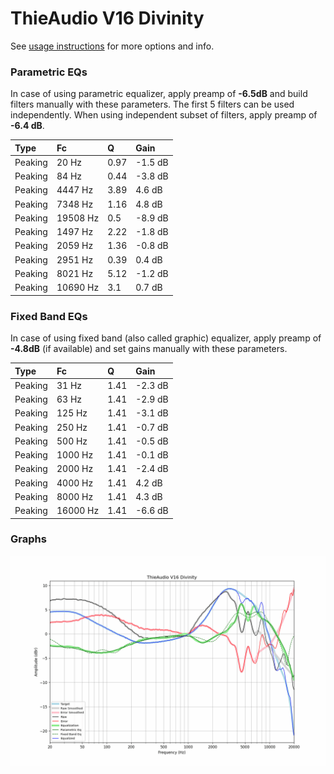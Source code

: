 # ThieAudio V16 Divinity
See [usage instructions](https://github.com/jaakkopasanen/AutoEq#usage) for more options and info.

### Parametric EQs
In case of using parametric equalizer, apply preamp of **-6.5dB** and build filters manually
with these parameters. The first 5 filters can be used independently.
When using independent subset of filters, apply preamp of **-6.4 dB**.

| Type    | Fc       |    Q | Gain    |
|:--------|:---------|:-----|:--------|
| Peaking | 20 Hz    | 0.97 | -1.5 dB |
| Peaking | 84 Hz    | 0.44 | -3.8 dB |
| Peaking | 4447 Hz  | 3.89 | 4.6 dB  |
| Peaking | 7348 Hz  | 1.16 | 4.8 dB  |
| Peaking | 19508 Hz | 0.5  | -8.9 dB |
| Peaking | 1497 Hz  | 2.22 | -1.8 dB |
| Peaking | 2059 Hz  | 1.36 | -0.8 dB |
| Peaking | 2951 Hz  | 0.39 | 0.4 dB  |
| Peaking | 8021 Hz  | 5.12 | -1.2 dB |
| Peaking | 10690 Hz | 3.1  | 0.7 dB  |

### Fixed Band EQs
In case of using fixed band (also called graphic) equalizer, apply preamp of **-4.8dB**
(if available) and set gains manually with these parameters.

| Type    | Fc       |    Q | Gain    |
|:--------|:---------|:-----|:--------|
| Peaking | 31 Hz    | 1.41 | -2.3 dB |
| Peaking | 63 Hz    | 1.41 | -2.9 dB |
| Peaking | 125 Hz   | 1.41 | -3.1 dB |
| Peaking | 250 Hz   | 1.41 | -0.7 dB |
| Peaking | 500 Hz   | 1.41 | -0.5 dB |
| Peaking | 1000 Hz  | 1.41 | -0.1 dB |
| Peaking | 2000 Hz  | 1.41 | -2.4 dB |
| Peaking | 4000 Hz  | 1.41 | 4.2 dB  |
| Peaking | 8000 Hz  | 1.41 | 4.3 dB  |
| Peaking | 16000 Hz | 1.41 | -6.6 dB |

### Graphs
![](./ThieAudio%20V16%20Divinity.png)